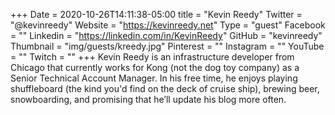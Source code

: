 +++
Date = 2020-10-26T14:11:38-05:00
title = "Kevin Reedy"
Twitter = "@kevinreedy"
Website = "https://kevinreedy.net"
Type = "guest"
Facebook = ""
Linkedin = "https://linkedin.com/in/KevinReedy"
GitHub = "kevinreedy"
Thumbnail = "img/guests/kreedy.jpg"
Pinterest = ""
Instagram = ""
YouTube = ""
Twitch = ""
+++
Kevin Reedy is an infrastructure developer from Chicago that currently works for Kong (not the dog toy company) as a Senior Technical Account Manager. In his free time, he enjoys playing shuffleboard (the kind you'd find on the deck of cruise ship), brewing beer, snowboarding, and promising that he’ll update his blog more often.
